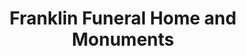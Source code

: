 ---
title: "Franklin Funeral Home and Monuments"
url: /floresville/franklin-funeral-home-and-monuments/
shop: funeral directors
---